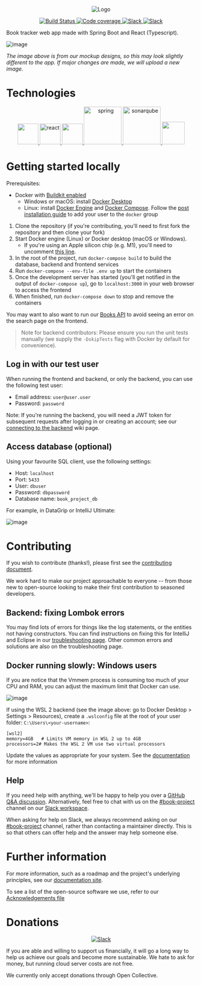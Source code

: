   <p align="center">
	<img src="/media/banner/book_project_newlogo_2x.png" alt="Logo"/>
  </p>

<p align="center">	
  <a href="https://github.com/Project-Books/book-project/actions/workflows/build.yml">
    <img src="https://github.com/Project-Books/book-project/actions/workflows/build.yml/badge.svg" alt="Build Status"/>
  </a>
	
  <a href="https://sonarcloud.io/dashboard?id=Project-Books_book-project">
    <img src="https://sonarcloud.io/api/project_badges/measure?project=Project-Books_book-project&metric=coverage" alt="Code coverage" />
  </a>	
	
  <a href="https://join.slack.com/t/teambookproject/shared_invite/zt-punc8os7-Iz9PTCAkYcO_0S~XwtO5_A">
    <img src="https://img.shields.io/badge/slack-teambookproject-4A154B?logo=slack" alt="Slack" />
  </a>

  <a href="hhttps://opencollective.com/book-project">
    <img src="https://img.shields.io/badge/open%20collective-donate-2ecc71" alt="Slack" />
  </a>
</p>

Book tracker web app made with Spring Boot and React (Typescript).

![image](https://user-images.githubusercontent.com/11173328/112493885-739b0d80-8d7a-11eb-85a1-b4c500dc61ab.png)

*The image above is from our mockup designs, so this may look slightly different to the app. If major changes are made, we will upload a new image.*

# Technologies
<div align="center">
<a href="https://www.javascript.com/">
<img src="https://user-images.githubusercontent.com/28985189/193945485-e535fbbb-09dd-41fa-9425-897d7e5dee45.png" height="55" width="55" />
</a>
<a href="https://reactjs.org/">
<img src="https://user-images.githubusercontent.com/28985189/186284013-6d5aef92-495f-4a36-8422-6f03981387de.png" height="55" width="55" alt="react" /> 
</a>
<a href="https://www.java.com/">
<img src="https://user-images.githubusercontent.com/28985189/193944764-bc525844-cad6-414a-a704-96adea5d51eb.png" height="55" width="55" />
</a>
<a href="https://spring.io/">
<img src="https://user-images.githubusercontent.com/28985189/186284194-1c300402-c3da-4bdd-a75c-b474857c792b.png" width="100" alt="spring" />
</a>
<a href="https://www.sonarqube.org/">
<img src="https://www.sonarqube.org/logos/index/sonarqube-logo@2x.png" alt="sonarqube" width="100" />
</a>
<a href="https://www.postgresql.org/">
<img src="https://user-images.githubusercontent.com/28985189/193945168-4f85c9f6-2f84-492f-9870-3310afcbc5dd.png" width="60" />
</a>
</div>



# Getting started locally

Prerequisites:
- Docker with [Buildkit enabled](https://docs.docker.com/develop/develop-images/build_enhancements/#to-enable-buildkit-builds)
  - Windows or macOS: install [Docker Desktop](https://www.docker.com/products/docker-desktop)
  - Linux: install [Docker Engine](https://docs.docker.com/engine/) and [Docker Compose](https://docs.docker.com/compose/). Follow the [post installation guide](https://docs.docker.com/engine/install/linux-postinstall/) to add your user to the `docker` group

1. Clone the repository (if you're contributing, you'll need to first fork the repository and then clone your fork)
1. Start Docker engine (Linux) or Docker desktop (macOS or Windows). 
   - If you're using an Apple silicon chip (e.g. M1), you'll need to uncomment [this line](https://github.com/Project-Books/book-project/blob/0.2.0/backend/docker-compose.yml#L6). 
1. In the root of the project, run `docker-compose build` to build the database, backend and frontend services
1. Run `docker-compose --env-file .env up` to start the containers
1. Once the development server has started (you'll get notified in the output of `docker-compose up`), go to `localhost:3000` in your web browser to access the frontend
1. When finished, run `docker-compose down` to stop and remove the containers

You may want to also want to run our [Books API](https://github.com/Project-Books/books-api) to avoid seeing an error on the search page on the frontend.

> Note for backend contributors: Please ensure you run the unit tests manually (we supply the `-DskipTests` flag with Docker by default for convenience).

## Log in with our test user

When running the frontend and backend, or only the backend, you can use the following test user:
- Email address: `user@user.user`
- Password: `password`

Note: If you're running the backend, you will need a JWT token for subsequent requests after logging in or creating an account; see our [connecting to the backend](https://project-books.github.io/development/how-to/backend-postman/) wiki page.
 
## Access database (optional)

Using your favourite SQL client, use the following settings:
- Host: `localhost`
- Port: `5433`
- User: `dbuser`
- Password: `dbpassword`
- Database name: `book_project_db`

For example, in DataGrip or IntelliJ Ultimate:

![image](https://user-images.githubusercontent.com/11173328/153755219-051627c5-f052-4db9-a223-091acb4b2e76.png)

# Contributing

If you wish to contribute (thanks!), please first see the [contributing document](https://github.com/knjk04/book-project/blob/master/CONTRIBUTING.md). 

We work hard to make our project approachable to everyone -- from those new to open-source looking to make their first contribution to seasoned developers.

## Backend: fixing Lombok errors

You may find lots of errors for things like the log statements, or the entities not having constructors. 
You can find instructions on fixing this for IntelliJ and Eclipse in our [troubleshooting page](https://project-books.github.io/development/how-to/troubleshoot/). 
Other common errors and solutions are also on the troubleshooting page.

## Docker running slowly: Windows users

If you are notice that the Vmmem process is consuming too much of your CPU and RAM, you can adjust the maximum limit that Docker can use.

![image](https://user-images.githubusercontent.com/11173328/154207932-d7ffaf70-0d1a-4362-bba8-ca23cb147692.png)

If using the WSL 2 backend (see the image above: go to Docker Desktop > Settings > Resources), create a `.wslconfig` file at the root of your user folder: `C:\Users\<your-username>`:

```
[wsl2]
memory=4GB   # Limits VM memory in WSL 2 up to 4GB
processors=2# Makes the WSL 2 VM use two virtual processors
```

Update the values as appropriate for your system. See the [documentation](https://docs.microsoft.com/en-us/windows/wsl/wsl-config#configure-global-options-with-wslconfig) for more information

## Help

If you need help with anything, we'll be happy to help you over a [GitHub Q&A discussion](https://github.com/Project-Books/book-project/discussions/categories/q-a). Alternatively, feel free to chat with us on the [#book-project](https://teambookproject.slack.com/archives/C01AGDC5X1S) channel on our [Slack workspace](https://teambookproject.slack.com/join/shared_invite/zt-punc8os7-Iz9PTCAkYcO_0S~XwtO5_A#/shared-invite/email).

When asking for help on Slack, we always recommend asking on our [#book-project](https://teambookproject.slack.com/archives/C01AGDC5X1S) channel, rather than contacting a maintainer directly. This is so that others can offer help and the answer may help someone else.

# Further information

For more information, such as a roadmap and the project's underlying principles, see our [documentation site](https://project-books.github.io).

To see a list of the open-source software we use, refer to our [Acknowledgements file](https://github.com/Project-Books/book-project/blob/master/ACKNOWLEDGEMENTS.md)

# Donations
<p align="center">	

  <a href="hhttps://opencollective.com/book-project">
    <img src="https://img.shields.io/badge/open%20collective-donate-2ecc71" alt="Slack" />
  </a>
</p>

If you are able and willing to support us financially, it will go a long way to help us achieve our goals and become more sustainable. We hate to ask for money, but running cloud server costs are not free.

We currently only accept donations through Open Collective.
